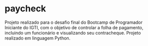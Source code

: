 # paycheck
Projeto realizado para o desafio final do Bootcamp de Programador Iniciante do IGTI, com o objetivo de controlar a folha de pagamento, incluindo um funcionário e visualizando seu contracheque. Projeto realizado em linguagem Python.
